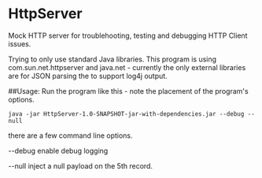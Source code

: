 # HttpServer
Mock HTTP server for troublehooting, testing and debugging HTTP Client issues.

Trying to only use standard Java libraries.  This program is using  com.sun.net.httpserver and java.net  - currently the only external libraries are for JSON parsing the to support log4j output.

##Usage:
Run the program like this - note the placement of the program's options.
```
java -jar HttpServer-1.0-SNAPSHOT-jar-with-dependencies.jar --debug --null
```

there are a few command line options.

--debug enable debug logging

--null   inject a null payload on the 5th record.

